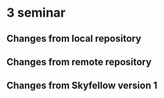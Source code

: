 # 3 seminar

## Changes from local repository

## Changes from remote repository

## Changes from Skyfellow version 1
